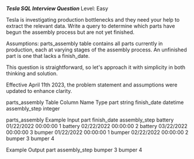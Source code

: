 ***Tesla SQL Interview Question***
Level: Easy

Tesla is investigating production bottlenecks and they need your help to extract the relevant data. Write a query to determine which parts have begun the assembly process 
but are not yet finished.

Assumptions:
parts_assembly table contains all parts currently in production, each at varying stages of the assembly process.
An unfinished part is one that lacks a finish_date.

This question is straightforward, so let's approach it with simplicity in both thinking and solution.

Effective April 11th 2023, the problem statement and assumptions were updated to enhance clarity.

parts_assembly Table
Column Name	       Type
part	            string
finish_date	       datetime
assembly_step	    integer

parts_assembly Example Input
part	           finish_date	         assembly_step
battery	         01/22/2022 00:00:00	       1
battery	         02/22/2022 00:00:00	       2
battery	         03/22/2022 00:00:00	       3
bumper	         01/22/2022 00:00:00	       1
bumper	         02/22/2022 00:00:00	       2
bumper		                                 3
bumper		                                 4

Example Output
part	                 assembly_step
bumper	                     3
bumper	                     4

